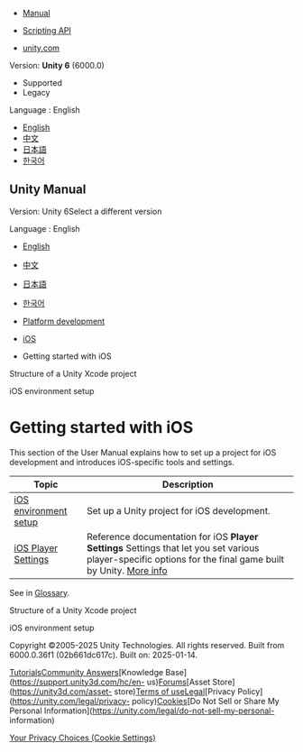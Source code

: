 [](https://docs.unity3d.com)

  * [Manual](../Manual/index.html)
  * [Scripting API](../ScriptReference/index.html)

  * [unity.com](https://unity.com/)

Version: **Unity 6** (6000.0)

  * Supported
  * Legacy

Language : English

  * [English](/Manual/iphone-GettingStarted.html)
  * [中文](/cn/current/Manual/iphone-GettingStarted.html)
  * [日本語](/ja/current/Manual/iphone-GettingStarted.html)
  * [한국어](/kr/current/Manual/iphone-GettingStarted.html)

[](https://docs.unity3d.com)

## Unity Manual

Version: Unity 6Select a different version

Language : English

  * [English](/Manual/iphone-GettingStarted.html)
  * [中文](/cn/current/Manual/iphone-GettingStarted.html)
  * [日本語](/ja/current/Manual/iphone-GettingStarted.html)
  * [한국어](/kr/current/Manual/iphone-GettingStarted.html)

  * [Platform development ](PlatformSpecific.html)
  * [iOS](iphone.html)
  * Getting started with iOS

[](StructureOfXcodeProject.html)

Structure of a Unity Xcode project

[](ios-environment-setup.html)

iOS environment setup

# Getting started with iOS

This section of the User Manual explains how to set up a project for iOS
development and introduces iOS-specific tools and settings.

**Topic** | **Description**  
---|---  
[iOS environment setup](ios-environment-setup.html) | Set up a Unity project for iOS development.  
[iOS Player Settings](class-PlayerSettingsiOS.html) | Reference documentation for iOS **Player Settings** Settings that let you set various player-specific options for the final game built by Unity. [More info](class-PlayerSettings.html)  
See in [Glossary](Glossary.html#PlayerSettings).  
  
[](StructureOfXcodeProject.html)

Structure of a Unity Xcode project

[](ios-environment-setup.html)

iOS environment setup

Copyright ©2005-2025 Unity Technologies. All rights reserved. Built from
6000.0.36f1 (02b661dc617c). Built on: 2025-01-14.

[Tutorials](https://learn.unity.com/)[Community
Answers](https://answers.unity3d.com)[Knowledge
Base](https://support.unity3d.com/hc/en-
us)[Forums](https://forum.unity3d.com)[Asset Store](https://unity3d.com/asset-
store)[Terms of
use](https://docs.unity3d.com/Manual/TermsOfUse.html)[Legal](https://unity.com/legal)[Privacy
Policy](https://unity.com/legal/privacy-
policy)[Cookies](https://unity.com/legal/cookie-policy)[Do Not Sell or Share
My Personal Information](https://unity.com/legal/do-not-sell-my-personal-
information)

[Your Privacy Choices (Cookie Settings)](javascript:void\(0\);)

